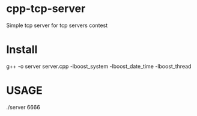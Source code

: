 cpp-tcp-server
==============

Simple tcp server for tcp servers contest

Install
==============

 g++ -o server server.cpp -lboost_system -lboost_date_time -lboost_thread

USAGE
=============
./server 6666
